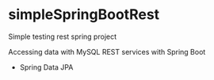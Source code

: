 # simpleSpringBootRest
Simple testing rest spring project

Accessing data with MySQL
REST services with Spring Boot
  - Spring Data JPA
